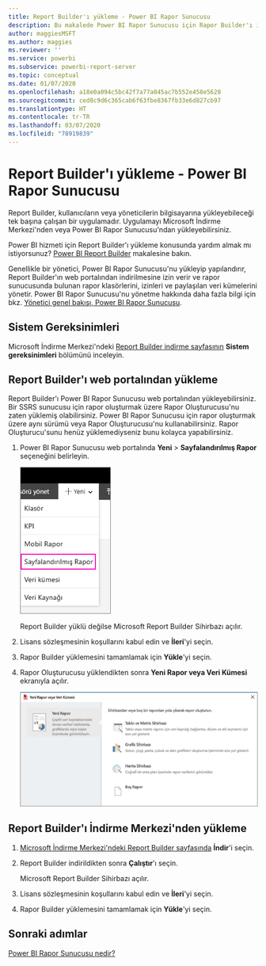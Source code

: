 ```yaml
---
title: Report Builder'ı yükleme - Power BI Rapor Sunucusu
description: Bu makalede Power BI Rapor Sunucusu için Rapor Builder'ı indirme ve yükleme adımları açıklanmaktadır.
author: maggiesMSFT
ms.author: maggies
ms.reviewer: ''
ms.service: powerbi
ms.subservice: powerbi-report-server
ms.topic: conceptual
ms.date: 01/07/2020
ms.openlocfilehash: a18e0a094c5bc42f7a77a045ac7b552e458e5628
ms.sourcegitcommit: ced8c9d6c365cab6f63fbe8367fb33e6d827cb97
ms.translationtype: HT
ms.contentlocale: tr-TR
ms.lasthandoff: 03/07/2020
ms.locfileid: "78919839"
---
```

# <a name="install-report-builder---power-bi-report-server"></a>Report Builder'ı yükleme - Power BI Rapor Sunucusu

Report Builder, kullanıcıların veya yöneticilerin bilgisayarına yükleyebileceği tek başına çalışan bir uygulamadır. Uygulamayı Microsoft İndirme Merkezi'nden veya Power BI Rapor Sunucusu'ndan yükleyebilirsiniz.  

Power BI hizmeti için Report Builder'ı yükleme konusunda yardım almak mı istiyorsunuz? [Power BI Report Builder](../paginated-reports/report-builder-power-bi.md) makalesine bakın.
  
Genellikle bir yönetici, Power BI Rapor Sunucusu'nu yükleyip yapılandırır, Report Builder'ın web portalından indirilmesine izin verir ve rapor sunucusunda bulunan rapor klasörlerini, izinleri ve paylaşılan veri kümelerini yönetir. Power BI Rapor Sunucusu'nu yönetme hakkında daha fazla bilgi için bkz. [Yönetici genel bakışı, Power BI Rapor Sunucusu](admin-handbook-overview.md).  
  
## <a name="system-requirements"></a>Sistem Gereksinimleri
  
 Microsoft İndirme Merkezi'ndeki [Report Builder indirme sayfasının](https://go.microsoft.com/fwlink/?LinkID=734968) **Sistem gereksinimleri** bölümünü inceleyin.
 
## <a name="install-report-builder-from-a-web-portal"></a>Report Builder'ı web portalından yükleme
  
Report Builder'ı Power BI Rapor Sunucusu web portalından yükleyebilirsiniz. Bir SSRS sunucusu için rapor oluşturmak üzere Rapor Oluşturucusu'nu zaten yüklemiş olabilirsiniz. Power BI Rapor Sunucusu için rapor oluşturmak üzere aynı sürümü veya Rapor Oluşturucusu'nu kullanabilirsiniz. Rapor Oluşturucu'sunu henüz yüklemediyseniz bunu kolayca yapabilirsiniz.

1. Power BI Rapor Sunucusu web portalında **Yeni** > **Sayfalandırılmış Rapor** seçeneğini belirleyin.
   
    ![Yeni Sayfalandırılmış Rapor menüsü](media/quickstart-create-paginated-report/reportserver-new-paginated-report-menu.png)
   
    Report Builder yüklü değilse Microsoft Report Builder Sihirbazı açılır.  
  
3.  Lisans sözleşmesinin koşullarını kabul edin ve **İleri**'yi seçin.  
 
5.  Rapor Builder yüklemesini tamamlamak için **Yükle**'yi seçin.  

2. Rapor Oluşturucusu yüklendikten sonra **Yeni Rapor veya Veri Kümesi**  ekranıyla açılır.
   
    ![Yeni Rapor veya Veri Kümesi ekranı](media/quickstart-create-paginated-report/reportserver-paginated-new-report-screen.png)
 

##  <a name="download"></a> Report Builder'ı İndirme Merkezi'nden yükleme  
  
1.  [Microsoft İndirme Merkezi'ndeki Report Builder sayfasında](https://go.microsoft.com/fwlink/?LinkID=734968) **İndir**'i seçin.  
  
2.  Report Builder indirildikten sonra **Çalıştır**'ı seçin.  
  
     Microsoft Report Builder Sihirbazı açılır.  
  
3.  Lisans sözleşmesinin koşullarını kabul edin ve **İleri**'yi seçin.  
 
5.  Rapor Builder yüklemesini tamamlamak için **Yükle**'yi seçin.  
 

## <a name="next-steps"></a>Sonraki adımlar

[Power BI Rapor Sunucusu nedir?](get-started.md)
